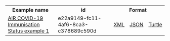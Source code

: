 <table class="list" width="100%">            
   <tr>
     <th>Example name</th>
     <th>id</th>
     <th colspan="3">Format</th>
   </tr>
   <tr>
      <td><a href="Observation-e22a9149-fc11-4af6-8ca3-c378689c590d.html">AIR COVID-19 Immunisation Status example 1</a></td>
      <td>e22a9149-fc11-4af6-8ca3-c378689c590d</td>
      <td><a href="Observation-e22a9149-fc11-4af6-8ca3-c378689c590d.xml.html">XML</a></td>
      <td><a href="Observation-e22a9149-fc11-4af6-8ca3-c378689c590d.json.html">JSON</a></td>
      <td><a href="Observation-e22a9149-fc11-4af6-8ca3-c378689c590d.ttl.html">Turtle</a></td>
   </tr>

</table>